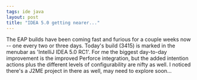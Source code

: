 ```yaml
---
tags: ide java
layout: post
title: "IDEA 5.0 getting nearer..."
---
```




The EAP builds have been coming fast and furious for a couple weeks now -- one every two or three days. Today's build (3415) is marked in the menubar as 'IntelliJ IDEA 5.0 RC1'. For me the biggest day-to-day improvement is the improved Perforce integration, but the added intention actions plus the different levels of configurability are nifty as well. I noticed there's a J2ME project in there as well, may need to explore soon...


